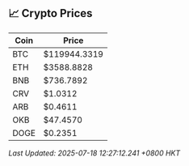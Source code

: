 ## 📈 Crypto Prices

| Coin | Price |
| ---- | ----- |
| BTC | $119944.3319 |
| ETH | $3588.8828 |
| BNB | $736.7892 |
| CRV | $1.0312 |
| ARB | $0.4611 |
| OKB | $47.4570 |
| DOGE | $0.2351 |

_Last Updated: 2025-07-18 12:27:12.241 +0800 HKT_